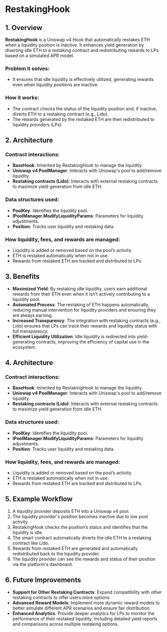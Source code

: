 # RestakingHook

## 1. Overview

**RestakingHook** is a Uniswap v4 Hook that automatically restakes ETH when a liquidity position is inactive. It enhances yield generation by diverting idle ETH to a restaking contract and redistributing rewards to LPs based on a simulated APR model.

### Problem it solves:
- It ensures that idle liquidity is effectively utilized, generating rewards even when liquidity positions are inactive.

### How it works:
- The contract checks the status of the liquidity position and, if inactive, diverts ETH to a restaking contract (e.g., Lido).
- The rewards generated by the restaked ETH are then redistributed to liquidity providers (LPs).

## 2. Architecture

### Contract interactions:
- **BaseHook**: Inherited by RestakingHook to manage the liquidity.
- **Uniswap v4 PoolManager**: Interacts with Uniswap's pool to add/remove liquidity.
- **Restaking contracts (Lido)**: Interacts with external restaking contracts to maximize yield generation from idle ETH.

### Data structures used:
- **PoolKey**: Identifies the liquidity pool.
- **IPoolManager.ModifyLiquidityParams**: Parameters for liquidity adjustments.
- **Position**: Tracks user liquidity and restaking data.

### How liquidity, fees, and rewards are managed:
- Liquidity is added or removed based on the pool’s activity.
- ETH is restaked automatically when not in use.
- Rewards from restaked ETH are tracked and distributed to LPs.

## 3. Benefits

- **Maximized Yield**: By restaking idle liquidity, users earn additional rewards from their ETH even when it isn't actively contributing to a liquidity pool.
- **Automated Process**: The restaking of ETH happens automatically, reducing manual intervention for liquidity providers and ensuring they are always earning.
- **Increased Transparency**: The integration with restaking contracts (e.g., Lido) ensures that LPs can track their rewards and liquidity status with full transparency.
- **Efficient Liquidity Utilization**: Idle liquidity is redirected into yield-generating contracts, improving the efficiency of capital use in the ecosystem.

## 4. Architecture

### Contract interactions:
- **BaseHook**: Inherited by RestakingHook to manage the liquidity.
- **Uniswap v4 PoolManager**: Interacts with Uniswap's pool to add/remove liquidity.
- **Restaking contracts (Lido)**: Interacts with external restaking contracts to maximize yield generation from idle ETH.

### Data structures used:
- **PoolKey**: Identifies the liquidity pool.
- **IPoolManager.ModifyLiquidityParams**: Parameters for liquidity adjustments.
- **Position**: Tracks user liquidity and restaking data.

### How liquidity, fees, and rewards are managed:
- Liquidity is added or removed based on the pool’s activity.
- ETH is restaked automatically when not in use.
- Rewards from restaked ETH are tracked and distributed to LPs.

## 5. Example Workflow

1. A liquidity provider deposits ETH into a Uniswap v4 pool.
2. The liquidity provider's position becomes inactive due to low pool activity.
3. RestakingHook checks the position’s status and identifies that the liquidity is idle.
4. The smart contract automatically diverts the idle ETH to a restaking contract like Lido.
5. Rewards from restaked ETH are generated and automatically redistributed back to the liquidity provider.
6. The liquidity provider can see the rewards and status of their position via the platform's dashboard.

## 6. Future Improvements

- **Support for Other Restaking Contracts**: Expand compatibility with other restaking contracts to offer users more options.
- **Advanced Reward Models**: Implement more dynamic reward models to better simulate different APR scenarios and ensure fair distribution.
- **Enhanced Analytics**: Provide deeper analytics for LPs to monitor the performance of their restaked liquidity, including detailed yield reports and comparisons across multiple restaking options.
